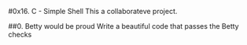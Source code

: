 #0x16. C - Simple Shell
This a collaborateve project.

##0. Betty would be proud
Write a beautiful code that passes the Betty checks
